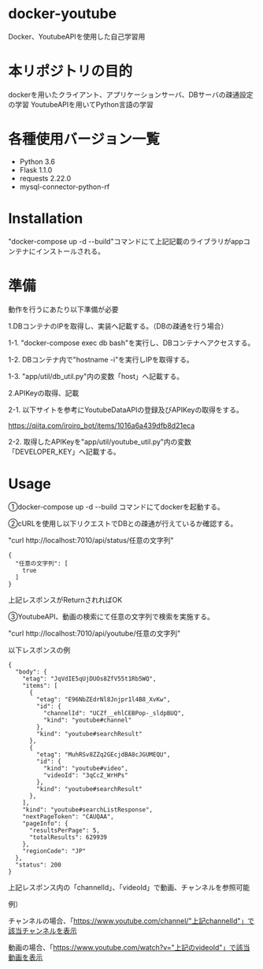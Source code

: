 # docker-youtube

Docker、YoutubeAPIを使用した自己学習用
 
# 本リポジトリの目的
 
dockerを用いたクライアント、アプリケーションサーバ、DBサーバの疎通設定の学習
YoutubeAPIを用いてPython言語の学習
 
# 各種使用バージョン一覧
 
* Python 3.6
* Flask 1.1.0
* requests 2.22.0
* mysql-connector-python-rf
 
# Installation
 
"docker-compose up -d --build"コマンドにて上記記載のライブラリがappコンテナにインストールされる。

# 準備

動作を行うにあたり以下準備が必要

1.DBコンテナのIPを取得し、実装へ記載する。（DBの疎通を行う場合）

1-1. "docker-compose exec db bash"を実行し、DBコンテナへアクセスする。

1-2. DBコンテナ内で"hostname -i"を実行しIPを取得する。

1-3. "app/util/db_util.py"内の変数「host」へ記載する。



2.APIKeyの取得、記載

2-1. 以下サイトを参考にYoutubeDataAPIの登録及びAPIKeyの取得をする。

https://qiita.com/iroiro_bot/items/1016a6a439dfb8d21eca

2-2. 取得したAPIKeyを"app/util/youtube_util.py"内の変数「DEVELOPER_KEY」へ記載する。

# Usage
 
①docker-compose up -d --build コマンドにてdockerを起動する。

②cURLを使用し以下リクエストでDBとの疎通が行えているか確認する。

"curl http://localhost:7010/api/status/任意の文字列"

```
{
  "任意の文字列": [
    true
  ]
}
```

上記レスポンスがReturnされればOK

③YoutubeAPI、動画の検索にて任意の文字列で検索を実施する。

"curl http://localhost:7010/api/youtube/任意の文字列"

以下レスポンスの例

```
{
  "body": {
    "etag": "JqVdIE5qUjDUOs8ZfV55t1Rb5WQ", 
    "items": [
      {
        "etag": "E96NbZEdrNl8Jnjpr1l4B8_XvKw", 
        "id": {
          "channelId": "UCZf__ehlCEBPop-_sldpBUQ", 
          "kind": "youtube#channel"
        }, 
        "kind": "youtube#searchResult"
      }, 
      {
        "etag": "MuhRSv8ZZq2GEcjdBA8cJGUMEQU", 
        "id": {
          "kind": "youtube#video", 
          "videoId": "3qCcZ_WrHPs"
        }, 
        "kind": "youtube#searchResult"
      }, 
    ], 
    "kind": "youtube#searchListResponse", 
    "nextPageToken": "CAUQAA", 
    "pageInfo": {
      "resultsPerPage": 5, 
      "totalResults": 629939
    }, 
    "regionCode": "JP"
  }, 
  "status": 200
}

```
 
上記レスポンス内の「channelId」、「videoId」で動画、チャンネルを参照可能

例）

チャンネルの場合、「https://www.youtube.com/channel/"上記channelId"」で該当チャンネルを表示

動画の場合、「https://www.youtube.com/watch?v="上記のvideoId"」で該当動画を表示
